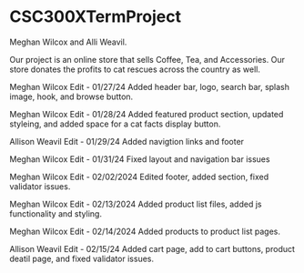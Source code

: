 # CSC300XTermProject
Meghan Wilcox and Alli Weavil.

Our project is an online store that sells Coffee, Tea, and Accessories. Our store donates the profits to cat rescues across the country as well. 

Meghan Wilcox Edit - 01/27/24
Added header bar, logo, search bar, splash image, hook, and browse button. 

Meghan Wilcox Edit - 01/28/24
Added featured product section, updated styleing, and added space for a cat facts display button. 

Allison Weavil Edit - 01/29/24
Added navigtion links and footer

Meghan Wilcox Edit - 01/31/24
Fixed layout and navigation bar issues 

Meghan Wilcox Edit - 02/02/2024
Edited footer, added section, fixed validator issues.

Meghan Wilcox Edit - 02/13/2024
Added product list files, added js functionality and styling.

Meghan Wilcox Edit - 02/14/2024
Added products to product list pages.

Allison Weavil Edit - 02/15/24
Added cart page, add to cart buttons, product deatil page, and fixed validator issues.
